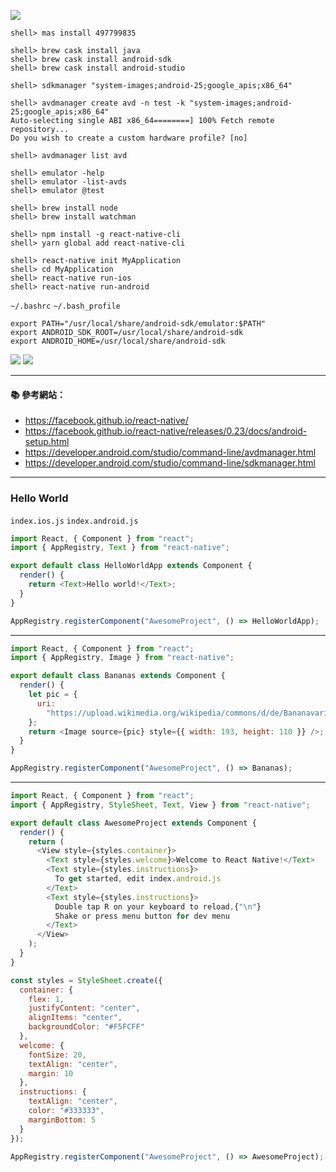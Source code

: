 ![](https://i.imgur.com/cIsXb7G.png)

```
shell> mas install 497799835

shell> brew cask install java
shell> brew cask install android-sdk
shell> brew cask install android-studio
```

```
shell> sdkmanager "system-images;android-25;google_apis;x86_64"

shell> avdmanager create avd -n test -k "system-images;android-25;google_apis;x86_64"
Auto-selecting single ABI x86_64========] 100% Fetch remote repository...
Do you wish to create a custom hardware profile? [no]

shell> avdmanager list avd

shell> emulator -help
shell> emulator -list-avds
shell> emulator @test
```

```
shell> brew install node
shell> brew install watchman

shell> npm install -g react-native-cli
shell> yarn global add react-native-cli

shell> react-native init MyApplication
shell> cd MyApplication
shell> react-native run-ios
shell> react-native run-android
```

`~/.bashrc`
`~/.bash_profile`

```
export PATH="/usr/local/share/android-sdk/emulator:$PATH"
export ANDROID_SDK_ROOT=/usr/local/share/android-sdk
export ANDROID_HOME=/usr/local/share/android-sdk
```

![](https://facebook.github.io/react-native/releases/0.23/img/AndroidSDK1.png)
![](https://facebook.github.io/react-native/releases/0.23/img/AndroidSDK2.png)

---

#### :books: 參考網站：
- https://facebook.github.io/react-native/
- https://facebook.github.io/react-native/releases/0.23/docs/android-setup.html
- https://developer.android.com/studio/command-line/avdmanager.html
- https://developer.android.com/studio/command-line/sdkmanager.html

---

### Hello World

`index.ios.js`
`index.android.js`

```js
import React, { Component } from "react";
import { AppRegistry, Text } from "react-native";

export default class HelloWorldApp extends Component {
  render() {
    return <Text>Hello world!</Text>;
  }
}

AppRegistry.registerComponent("AwesomeProject", () => HelloWorldApp);
```

---

```js
import React, { Component } from "react";
import { AppRegistry, Image } from "react-native";

export default class Bananas extends Component {
  render() {
    let pic = {
      uri:
        "https://upload.wikimedia.org/wikipedia/commons/d/de/Bananavarieties.jpg"
    };
    return <Image source={pic} style={{ width: 193, height: 110 }} />;
  }
}

AppRegistry.registerComponent("AwesomeProject", () => Bananas);
```
---

```js
import React, { Component } from "react";
import { AppRegistry, StyleSheet, Text, View } from "react-native";

export default class AwesomeProject extends Component {
  render() {
    return (
      <View style={styles.container}>
        <Text style={styles.welcome}>Welcome to React Native!</Text>
        <Text style={styles.instructions}>
          To get started, edit index.android.js
        </Text>
        <Text style={styles.instructions}>
          Double tap R on your keyboard to reload,{"\n"}
          Shake or press menu button for dev menu
        </Text>
      </View>
    );
  }
}

const styles = StyleSheet.create({
  container: {
    flex: 1,
    justifyContent: "center",
    alignItems: "center",
    backgroundColor: "#F5FCFF"
  },
  welcome: {
    fontSize: 20,
    textAlign: "center",
    margin: 10
  },
  instructions: {
    textAlign: "center",
    color: "#333333",
    marginBottom: 5
  }
});

AppRegistry.registerComponent("AwesomeProject", () => AwesomeProject);
```

